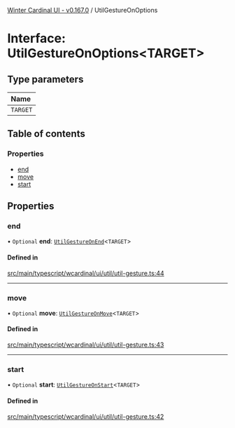 [Winter Cardinal UI - v0.167.0](../index.md) / UtilGestureOnOptions

# Interface: UtilGestureOnOptions<TARGET\>

## Type parameters

| Name |
| :------ |
| `TARGET` |

## Table of contents

### Properties

- [end](UtilGestureOnOptions.md#end)
- [move](UtilGestureOnOptions.md#move)
- [start](UtilGestureOnOptions.md#start)

## Properties

### end

• `Optional` **end**: [`UtilGestureOnEnd`](../index.md#utilgestureonend)<`TARGET`\>

#### Defined in

[src/main/typescript/wcardinal/ui/util/util-gesture.ts:44](https://github.com/winter-cardinal/winter-cardinal-ui/blob/v0.167.0/src/main/typescript/wcardinal/ui/util/util-gesture.ts#L44)

___

### move

• `Optional` **move**: [`UtilGestureOnMove`](../index.md#utilgestureonmove)<`TARGET`\>

#### Defined in

[src/main/typescript/wcardinal/ui/util/util-gesture.ts:43](https://github.com/winter-cardinal/winter-cardinal-ui/blob/v0.167.0/src/main/typescript/wcardinal/ui/util/util-gesture.ts#L43)

___

### start

• `Optional` **start**: [`UtilGestureOnStart`](../index.md#utilgestureonstart)<`TARGET`\>

#### Defined in

[src/main/typescript/wcardinal/ui/util/util-gesture.ts:42](https://github.com/winter-cardinal/winter-cardinal-ui/blob/v0.167.0/src/main/typescript/wcardinal/ui/util/util-gesture.ts#L42)
